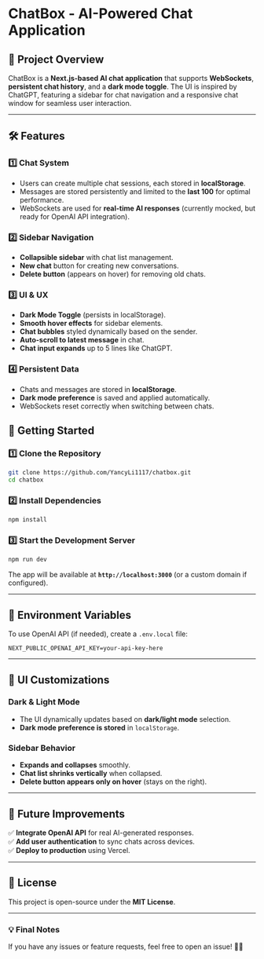 # **ChatBox - AI-Powered Chat Application**  

## **📌 Project Overview**  
ChatBox is a **Next.js-based AI chat application** that supports **WebSockets**, **persistent chat history**, and a **dark mode toggle**. The UI is inspired by ChatGPT, featuring a sidebar for chat navigation and a responsive chat window for seamless user interaction.

---

## **🛠️ Features**
### **1️⃣ Chat System**
- Users can create multiple chat sessions, each stored in **localStorage**.
- Messages are stored persistently and limited to the **last 100** for optimal performance.
- WebSockets are used for **real-time AI responses** (currently mocked, but ready for OpenAI API integration).
  
### **2️⃣ Sidebar Navigation**
- **Collapsible sidebar** with chat list management.
- **New chat** button for creating new conversations.
- **Delete button** (appears on hover) for removing old chats.


### **3️⃣ UI & UX**
- **Dark Mode Toggle** (persists in localStorage).
- **Smooth hover effects** for sidebar elements.
- **Chat bubbles** styled dynamically based on the sender.
- **Auto-scroll to latest message** in chat.
- **Chat input expands** up to 5 lines like ChatGPT.

### **4️⃣ Persistent Data**
- Chats and messages are stored in **localStorage**.
- **Dark mode preference** is saved and applied automatically.
- WebSockets reset correctly when switching between chats.


## **🚀 Getting Started**

### **1️⃣ Clone the Repository**
```sh
git clone https://github.com/YancyLi1117/chatbox.git
cd chatbox
```

### **2️⃣ Install Dependencies**
```sh
npm install
```

### **3️⃣ Start the Development Server**
```sh
npm run dev
```
The app will be available at **`http://localhost:3000`** (or a custom domain if configured).

---

## **🔗 Environment Variables**
To use OpenAI API (if needed), create a `.env.local` file:
```
NEXT_PUBLIC_OPENAI_API_KEY=your-api-key-here
```

---

## **🎨 UI Customizations**
### **Dark & Light Mode**
- The UI dynamically updates based on **dark/light mode** selection.
- **Dark mode preference is stored** in `localStorage`.

### **Sidebar Behavior**
- **Expands and collapses** smoothly.
- **Chat list shrinks vertically** when collapsed.
- **Delete button appears only on hover** (stays on the right).

---


## **🤖 Future Improvements**
✅ **Integrate OpenAI API** for real AI-generated responses.  
✅ **Add user authentication** to sync chats across devices.  
✅ **Deploy to production** using Vercel.  

---

## **📜 License**
This project is open-source under the **MIT License**.

---

### **💡 Final Notes**
If you have any issues or feature requests, feel free to open an issue! 🚀🔥